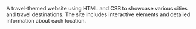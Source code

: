 A travel-themed website using HTML and CSS to showcase various cities and travel destinations. The site includes interactive elements and detailed information about each location.

